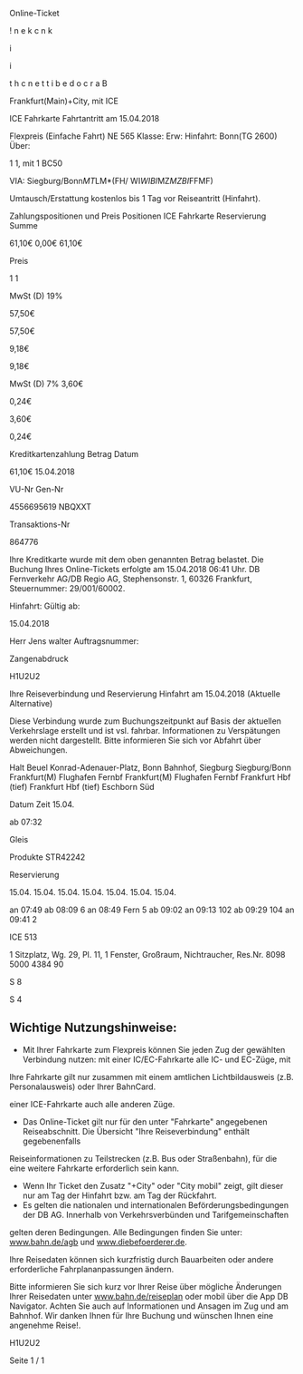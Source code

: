 Online-Ticket

!
n
e
k
c
n
k

i

i

t
h
c
n
e
t
t
i
b
e
d
o
c
r
a
B

 Frankfurt(Main)+City, mit ICE

ICE Fahrkarte
Fahrtantritt am 15.04.2018

Flexpreis (Einfache Fahrt)
NE 565
Klasse:
Erw:
Hinfahrt: Bonn(TG 2600)
Über:

1
1, mit 1 BC50

VIA: Siegburg/Bonn*MT*LM*(FH/
WI*WIBI*MZ*MZBI*FFMF)

Umtausch/Erstattung kostenlos bis 1 Tag vor Reiseantritt (Hinfahrt).

Zahlungspositionen und Preis
Positionen
ICE Fahrkarte
Reservierung
Summe

61,10€
0,00€
61,10€

Preis

1
1

MwSt (D) 19%

57,50€

57,50€

9,18€

9,18€

MwSt (D) 7%
3,60€

0,24€

3,60€

0,24€

Kreditkartenzahlung
Betrag
Datum

61,10€
15.04.2018

VU-Nr
Gen-Nr

4556695619
NBQXXT

Transaktions-Nr

864776

Ihre Kreditkarte wurde mit dem oben genannten Betrag belastet. Die Buchung Ihres
Online-Tickets erfolgte am 15.04.2018 06:41 Uhr. DB Fernverkehr AG/DB Regio AG,
Stephensonstr. 1, 60326 Frankfurt, Steuernummer: 29/001/60002.

Hinfahrt:
Gültig ab:

15.04.2018

Herr  Jens walter
Auftragsnummer:

Zangenabdruck

H1U2U2

Ihre Reiseverbindung und Reservierung Hinfahrt am 15.04.2018 (Aktuelle Alternative)

Diese Verbindung wurde zum Buchungszeitpunkt auf Basis der aktuellen Verkehrslage erstellt und ist vsl. fahrbar.
Informationen zu Verspätungen werden nicht dargestellt. Bitte informieren Sie sich vor Abfahrt über Abweichungen.

Halt
Beuel Konrad-Adenauer-Platz,
Bonn
Bahnhof, Siegburg
Siegburg/Bonn
Frankfurt(M) Flughafen Fernbf
Frankfurt(M) Flughafen Fernbf
Frankfurt Hbf (tief)
Frankfurt Hbf (tief)
Eschborn Süd

Datum Zeit
15.04.

ab 07:32

Gleis

Produkte
STR42242

Reservierung

15.04.
15.04.
15.04.
15.04.
15.04.
15.04.
15.04.

an 07:49
ab 08:09 6
an 08:49 Fern 5
ab 09:02
an 09:13 102
ab 09:29 104
an 09:41 2

ICE 513

1 Sitzplatz, Wg. 29, Pl. 11, 1 Fenster, Großraum,
Nichtraucher, Res.Nr. 8098 5000 4384 90

S 8

S 4

Wichtige Nutzungshinweise:
-
- Mit Ihrer Fahrkarte zum Flexpreis können Sie jeden Zug der gewählten Verbindung nutzen: mit einer IC/EC-Fahrkarte alle IC- und EC-Züge, mit

Ihre Fahrkarte gilt nur zusammen mit einem amtlichen Lichtbildausweis (z.B. Personalausweis) oder Ihrer BahnCard.

einer ICE-Fahrkarte auch alle anderen Züge.

- Das Online-Ticket gilt nur für den unter "Fahrkarte" angegebenen Reiseabschnitt. Die Übersicht "Ihre Reiseverbindung" enthält gegebenenfalls

Reiseinformationen zu Teilstrecken (z.B. Bus oder Straßenbahn), für die eine weitere Fahrkarte erforderlich sein kann.
- Wenn Ihr Ticket den Zusatz "+City" oder "City mobil" zeigt, gilt dieser nur am Tag der Hinfahrt bzw. am Tag der Rückfahrt.
- Es gelten die nationalen und internationalen Beförderungsbedingungen der DB AG. Innerhalb von Verkehrsverbünden und Tarifgemeinschaften

gelten deren Bedingungen. Alle Bedingungen finden Sie unter: www.bahn.de/agb und www.diebefoerderer.de.

Ihre Reisedaten können sich kurzfristig durch Bauarbeiten oder andere erforderliche Fahrplananpassungen ändern.

Bitte informieren Sie sich kurz vor Ihrer Reise über mögliche Änderungen Ihrer Reisedaten unter www.bahn.de/reiseplan oder mobil über die
App DB Navigator. Achten Sie auch auf Informationen und Ansagen im Zug und am Bahnhof. Wir danken Ihnen für Ihre Buchung und wünschen
Ihnen eine angenehme Reise!.

H1U2U2

Seite 1 / 1

